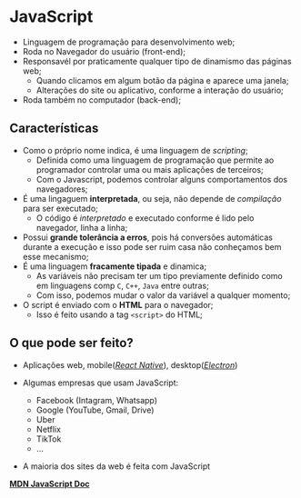 # JavaScript

- Linguagem de programação para desenvolvimento web;
- Roda no Navegador do usuário (front-end);
- Responsavél por praticamente qualquer tipo de dinamismo das páginas web;
  - Quando clicamos em algum botão da página e aparece uma janela;
  - Alterações do site ou aplicativo, conforme a interação do usuário;
- Roda também no computador (back-end);

## Características

- Como o próprio nome indica, é uma linguagem de _scripting_;
  - Definida como uma linguagem de programação que permite ao programador controlar uma ou mais aplicações de terceiros;
  - Com o Javascript, podemos controlar alguns comportamentos dos navegadores;
- É uma lingaguem **interpretada**, ou seja, não depende de _compilação_ para ser executado;
  - O código é _interpretado_ e executado conforme é lido pelo navegador, linha a linha;
- Possui **grande tolerância a erros**, pois há conversões automáticas durante a execução e isso pode ser ruim casa não conheçamos bem esse mecanismo;
- É uma linguagem **fracamente tipada** e dinamica;
  - As variáveis não precisam ter um tipo previamente definido como em linguagens comp `C`, `C++`, `Java` entre outras;
  - Com isso, podemos mudar o valor da variável a qualquer momento;
- O script é enviado com o **HTML** para o navegador;
  - Isso é feito usando a tag `<script>` do HTML;

## O que pode ser feito?

- Aplicações web, mobile([_React Native_](https://reactnative.dev/)), desktop([_Electron_](https://www.electronjs.org/))
- Algumas empresas que usam JavaScript:
  - Facebook (Intagram, Whatsapp)
  - Google (YouTube, Gmail, Drive)
  - Uber
  - Netflix
  - TikTok
  - ...

- A maioria dos sites da web é feita com JavaScript

**[MDN JavaScript Doc](https://developer.mozilla.org/pt-BR/docs/Web/JavaScript)**